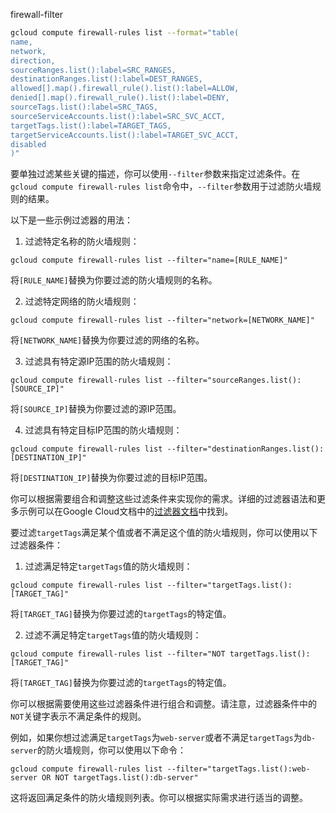 
firewall-filter
```bash
gcloud compute firewall-rules list --format="table(
name,
network,
direction,
sourceRanges.list():label=SRC_RANGES,
destinationRanges.list():label=DEST_RANGES,
allowed[].map().firewall_rule().list():label=ALLOW,
denied[].map().firewall_rule().list():label=DENY,
sourceTags.list():label=SRC_TAGS,
sourceServiceAccounts.list():label=SRC_SVC_ACCT,
targetTags.list():label=TARGET_TAGS,
targetServiceAccounts.list():label=TARGET_SVC_ACCT,
disabled
)"
```

要单独过滤某些关键的描述，你可以使用`--filter`参数来指定过滤条件。在`gcloud compute firewall-rules list`命令中，`--filter`参数用于过滤防火墙规则的结果。

以下是一些示例过滤器的用法：

1. 过滤特定名称的防火墙规则：

```
gcloud compute firewall-rules list --filter="name=[RULE_NAME]"
```

将`[RULE_NAME]`替换为你要过滤的防火墙规则的名称。

2. 过滤特定网络的防火墙规则：

```
gcloud compute firewall-rules list --filter="network=[NETWORK_NAME]"
```

将`[NETWORK_NAME]`替换为你要过滤的网络的名称。

3. 过滤具有特定源IP范围的防火墙规则：

```
gcloud compute firewall-rules list --filter="sourceRanges.list():[SOURCE_IP]"
```

将`[SOURCE_IP]`替换为你要过滤的源IP范围。

4. 过滤具有特定目标IP范围的防火墙规则：

```
gcloud compute firewall-rules list --filter="destinationRanges.list():[DESTINATION_IP]"
```

将`[DESTINATION_IP]`替换为你要过滤的目标IP范围。

你可以根据需要组合和调整这些过滤条件来实现你的需求。详细的过滤器语法和更多示例可以在Google Cloud文档中的[过滤器文档](https://cloud.google.com/sdk/gcloud/reference/topic/filters)中找到。

要过滤`targetTags`满足某个值或者不满足这个值的防火墙规则，你可以使用以下过滤器条件：

1. 过滤满足特定`targetTags`值的防火墙规则：

```
gcloud compute firewall-rules list --filter="targetTags.list():[TARGET_TAG]"
```

将`[TARGET_TAG]`替换为你要过滤的`targetTags`的特定值。

2. 过滤不满足特定`targetTags`值的防火墙规则：

```
gcloud compute firewall-rules list --filter="NOT targetTags.list():[TARGET_TAG]"
```

将`[TARGET_TAG]`替换为你要过滤的`targetTags`的特定值。

你可以根据需要使用这些过滤器条件进行组合和调整。请注意，过滤器条件中的`NOT`关键字表示不满足条件的规则。

例如，如果你想过滤满足`targetTags`为`web-server`或者不满足`targetTags`为`db-server`的防火墙规则，你可以使用以下命令：

```
gcloud compute firewall-rules list --filter="targetTags.list():web-server OR NOT targetTags.list():db-server"
```

这将返回满足条件的防火墙规则列表。你可以根据实际需求进行适当的调整。
